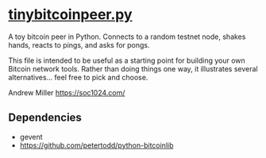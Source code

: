 [tinybitcoinpeer.py](/tinybitcoinpeer.py)
==================

A toy bitcoin peer in Python. Connects to a random testnet 
node, shakes hands, reacts to pings, and asks for pongs. 

This file is intended to be useful as a starting point for 
building your own Bitcoin network tools. Rather than doing 
things one way, it illustrates several alternatives... 
feel free to pick and choose.

Andrew Miller https://soc1024.com/

Dependencies
------------
- gevent
- https://github.com/petertodd/python-bitcoinlib
